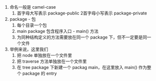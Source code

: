 1. 命名一般是 camel-case
   1. 首字母大写表示 package-public
   2首字母小写表示 package-private
2. package - 包
   1. 每个目录一个包
   2. main package 包含程序入口 - main() 方法
   3. 为同种结构定义的方法需要放在同一个 package 下，但不一定要是同一个文件
3. 举例来说，这里我们
   1. 把 node 单独放在一个文件里
   2. 把 traverse 方法单独放在一个文件里
   3. 在 tree package 下新建一个 packag main，在这里放入 main() 作为整个 package 的 entry
